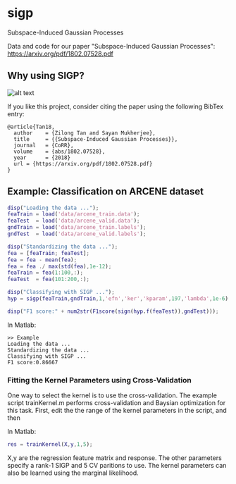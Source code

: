 # sigp
Subspace-Induced Gaussian Processes

Data and code for our paper "Subspace-Induced Gaussian Processes": https://arxiv.org/pdf/1802.07528.pdf

## Why using SIGP?

![alt text](https://github.com/ZilongTan/sigp/blob/master/Example2.jpg "GP vs SIGP Comparison")


If you like this project, consider citing the paper using the following BibTex entry:
```
@article{Tan18,
  author    = {Zilong Tan and Sayan Mukherjee},
  title     = {{Subspace-Induced Gaussian Processes}},
  journal   = {CoRR},
  volume    = {abs/1802.07528},
  year      = {2018}
  url = {https://arxiv.org/pdf/1802.07528.pdf}
}
```

## Example: Classification on ARCENE dataset

```matlab
disp("Loading the data ...");
feaTrain = load('data/arcene_train.data');
feaTest  = load('data/arcene_valid.data');
gndTrain = load('data/arcene_train.labels');
gndTest  = load('data/arcene_valid.labels');

disp("Standardizing the data ...");
fea = [feaTrain; feaTest];
fea = fea - mean(fea);
fea = fea ./ max(std(fea),1e-12);
feaTrain = fea(1:100,:);
feaTest  = fea(101:200,:);

disp("Classifying with SIGP ...");
hyp = sigp(feaTrain,gndTrain,1,'efn','ker','kparam',197,'lambda',1e-6);

disp("F1 score:" + num2str(F1score(sign(hyp.f(feaTest)),gndTest)));
```

In Matlab:
```
>> Example
Loading the data ...
Standardizing the data ...
Classifying with SIGP ...
F1 score:0.86667
```

### Fitting the Kernel Parameters using Cross-Validation
One way to select the kernel is to use the cross-validation. The example script trainKernel.m performs cross-validation and Baysian optimization for this task. First, edit the the range of the kernel parameters in the script, and then

In Matlab:
```matlab
res = trainKernel(X,y,1,5);
```
X,y are the regression feature matrix and response. The other parameters specify a rank-1 SIGP and 5 CV paritions to use. 
The kernel parameters can also be learned using the marginal likelihood.
